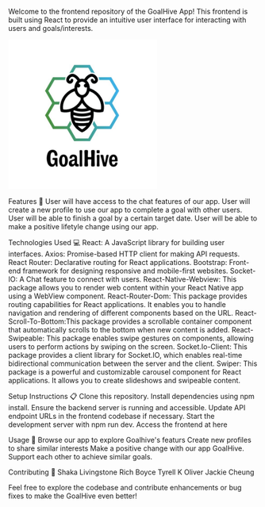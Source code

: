 Welcome to the frontend repository of the GoalHive App! This frontend is built using React to provide an intuitive user interface for interacting with users and goals/interests.

<img src = "src/assets/GH.png" width="300">

Features 🐝
User will have access to the chat features of our app.
User will create a new profile to use our app to complete a goal with other users.
User will be able to finish a goal by a certain target date.
User will be able to make a positive lifetyle change using our app.


Technologies Used 💻
React: A JavaScript library for building user interfaces.
Axios: Promise-based HTTP client for making API requests.
React Router: Declarative routing for React applications.
Bootstrap: Front-end framework for designing responsive and mobile-first websites.
Socket-IO: A Chat feature to connect with users.
React-Native-Webview: This package allows you to render web content within your React Native app using a WebView component.
React-Router-Dom: This package provides routing capabilities for React applications. It enables you to handle navigation and rendering of different components based on the URL.
React-Scroll-To-Bottom:This package provides a scrollable container component that automatically scrolls to the bottom when new content is added.
React-Swipeable:  This package enables swipe gestures on components, allowing users to perform actions by swiping on the screen.
Socket.Io-Client: This package provides a client library for Socket.IO, which enables real-time bidirectional communication between the server and the client.
Swiper: This package is a powerful and customizable carousel component for React applications. It allows you to create slideshows and swipeable content.

Setup Instructions 📋
Clone this repository.
Install dependencies using npm install.
Ensure the backend server is running and accessible.
Update API endpoint URLs in the frontend codebase if necessary.
Start the development server with npm run dev.
Access the frontend at here

Usage 🚀
Browse our app to explore Goalhive's featurs
Create new profiles to share similar interests
Make a positive change with our app GoalHive.
Support each other to achieve similar goals.

Contributing 🤝
Shaka Livingstone
Rich Boyce
Tyrell K Oliver
Jackie Cheung

Feel free to explore the codebase and contribute enhancements or bug fixes to make the GoalHive  even better!
